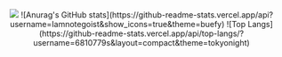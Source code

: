<!--
**Iamnotegoist/Iamnotegoist** is a ✨ _special_ ✨ repository because its `README.md` (this file) appears on your GitHub profile.

Here are some ideas to get you started:

- 🔭 I’m currently working on ...
- 🌱 I’m currently learning ...
- 👯 I’m looking to collaborate on ...
- 🤔 I’m looking for help with ...
- 💬 Ask me about ...
- 📫 How to reach me: ...
- 😄 Pronouns: ...
- ⚡ Fun fact: ...
-->

<div align="center">
<img src="https://capsule-render.vercel.app/api?type=transparent&color=auto&height=300&section=header&text=기쥬르&fontSize=90" />
  ![Anurag's GitHub stats](https://github-readme-stats.vercel.app/api?username=Iamnotegoist&show_icons=true&theme=buefy)
  ![Top Langs](https://github-readme-stats.vercel.app/api/top-langs/?username=6810779s&layout=compact&theme=tokyonight)
</div>

